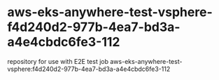 # aws-eks-anywhere-test-vsphere-f4d240d2-977b-4ea7-bd3a-a4e4cbdc6fe3-112
repository for use with E2E test job aws-eks-anywhere-test-vsphere:f4d240d2-977b-4ea7-bd3a-a4e4cbdc6fe3-112
